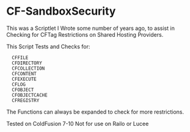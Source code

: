 CF-SandboxSecurity
=======


This was a Scriptlet I Wrote some number of years ago, to assist in Checking for CFTag Restrictions on Shared
Hosting Providers.

This Script Tests and Checks for:

      CFFILE
      CFDIRECTORY
      CFCOLLECTION
      CFCONTENT
      CFEXECUTE
      CFLOG
      CFOBJECT
      CFOBJECTCACHE
      CFREGISTRY


The Functions can always be expanded to check for more restrictions.

Tested on ColdFusion 7-10
Not for use on Railo or Lucee


